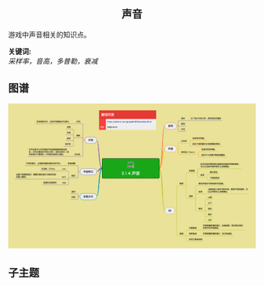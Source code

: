<h2 align="center">声音</h2>
<p>
游戏中声音相关的知识点。
</p>

**关键词:**<br/>
*采样率，音高，多普勒，衰减*

## 图谱
![alt text](../exports/2.1.4.声音.png?raw=true)

## 子主题
